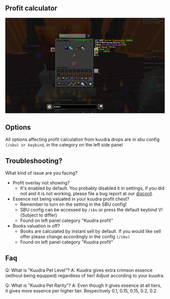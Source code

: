 ## Profit calculator


![PROFIT.png](images/PROFIT.png)

## Options
All options affecting profit calculation from kuudra drops are in sbu config `(/sbu) or keybind`, in the category on the left side panel

## Troubleshooting?

What kind of issue are you facing?

* Profit overlay not showing?
  * It's enabled by default. You probably disabled it in settings, if you did not and it is not working, please file a bug report at our [discord](https://discord.gg/M7t9bJykCh).
* Essence not being valuated in your kuudra profit chest?
  * Remember to turn on the setting in the SBU config!
  * SBU config can be accessed by `/sbu` or press the default keybind V! (Subject to differ)
  * Found on left panel category "Kuudra profit"
* Books valuation is off?
  * Books are calculated by instant sell by default. If you would like sell offer please change accordingly in the config `(/sbu)`
  * Found on left panel category "Kuudra profit"

## Faq

Q: What is "Kuudra Pet Level"?
A: Kuudra gives extra crimson essence (without being equpped) regardless of tier! Adjust according to your kuudra.

Q: What is "Kuudra Pet Rarity"?
A: Even though it gives essence at all tiers, it gives more essence per higher tier. Respectively 0.1, 0.15, 0.15, 0.2, 0.2.
